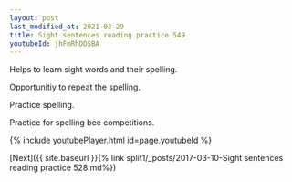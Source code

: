 ```yaml
---
layout: post
last_modified_at: 2021-03-29
title: Sight sentences reading practice 549
youtubeId: jhFmRhDDSBA
---
```

 
 
Helps to learn sight words and their spelling.

Opportunitiy to repeat the spelling. 

Practice spelling. 
 
Practice for spelling bee competitions. 
 
{% include youtubePlayer.html id=page.youtubeId %}
 
 

[Next]({{ site.baseurl }}{% link  split1/_posts/2017-03-10-Sight sentences reading practice 528.md%})
 
